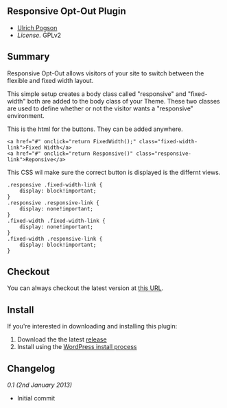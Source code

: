 ## Responsive Opt-Out Plugin

* [Ulrich Pogson](http://ulrich.pogson.ch)
* *License.* GPLv2

## Summary

Responsive Opt-Out allows visitors of your site to switch between the flexible and fixed width layout.

This simple setup creates a body class called "responsive" and "fixed-width" both are added to the body class of your Theme. These two classes are used to define whether or not the visitor wants a "responsive" environment.

This is the html for the buttons. They can be added anywhere.

    <a href="#" onclick="return FixedWidth();" class="fixed-width-link">Fixed Width</a>
    <a href="#" onclick="return Responsive()" class="responsive-link">Reponsive</a>
 
This CSS wil make sure the correct button is displayed is the differnt views.

    .responsive .fixed-width-link {
		display: block!important;
    }
    .responsive .responsive-link {
		display: none!important;
    }
    .fixed-width .fixed-width-link {
		display: none!important;
    }
    .fixed-width .responsive-link {
		display: block!important;
    }

## Checkout

You can always checkout the latest version at [this URL](http://wordpress.org/extend/plugins/responsive-opt-out/).

## Install

If you're interested in downloading and installing this plugin:

1. Download the the latest [release](http://wordpress.org/extend/plugins/responsive-opt-out/)
2. Install using the [WordPress install process](http://codex.wordpress.org/Managing_Plugins#Manual_Plugin_Installation)

## Changelog

_0.1 (2nd January 2013)_

* Initial commit
